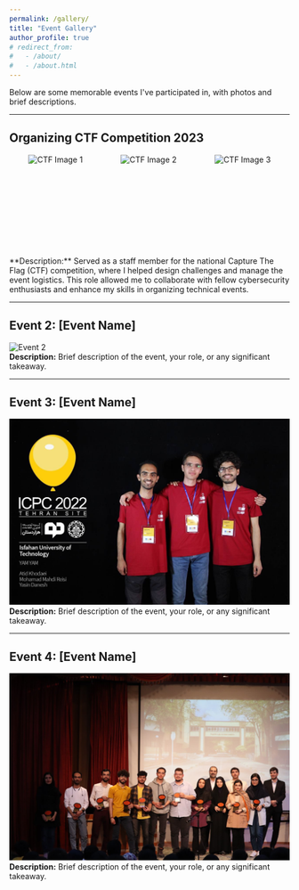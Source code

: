```yaml
---
permalink: /gallery/
title: "Event Gallery"
author_profile: true
# redirect_from: 
#   - /about/
#   - /about.html
---
```


Below are some memorable events I've participated in, with photos and brief descriptions.

---

## Organizing CTF Competition 2023

<div style="display:flex; flex-direction:row; align-items:center; justify-content: space-around; flex-wrap:wrap;">
    <img src='https://orgonah.github.io/YasinDanesh.github.io/images/CTF-1.jpg' alt='CTF Image 1' height='150px !important' style="margin-bottom:15px">
    <img src='https://orgonah.github.io/YasinDanesh.github.io/images/CTF-2.jpg' alt='CTF Image 2' height='150px !important' style="margin-bottom:15px">
    <img src='https://orgonah.github.io/YasinDanesh.github.io/images/CTF-3.jpg' alt='CTF Image 3' height='150px !important' style="margin-bottom:15px">
</div>
<br/>
**Description:** Served as a staff member for the national Capture The Flag (CTF) competition, where I helped design challenges and manage the event logistics. This role allowed me to collaborate with fellow cybersecurity enthusiasts and enhance my skills in organizing technical events.

---

## Event 2: [Event Name]

![Event 2](https://github.com/Orgonah/YasinDanesh.github.io/tree/master/images/ACM-1.jpg)  
**Description:** Brief description of the event, your role, or any significant takeaway.

---

## Event 3: [Event Name]

![Event 3](../images/ACM_Con-1.jpg)  
**Description:** Brief description of the event, your role, or any significant takeaway.

---

## Event 4: [Event Name]

![Event 4](../images/AICup-1.jpg)  
**Description:** Brief description of the event, your role, or any significant takeaway.
